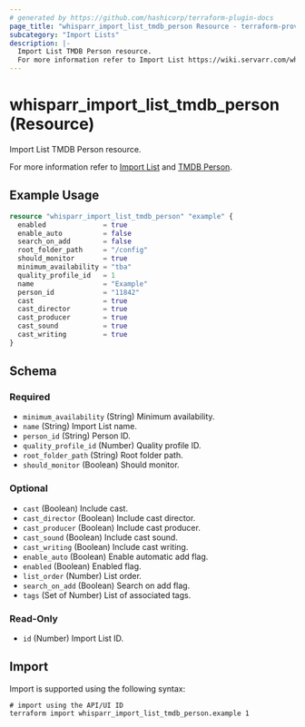 ```yaml
---
# generated by https://github.com/hashicorp/terraform-plugin-docs
page_title: "whisparr_import_list_tmdb_person Resource - terraform-provider-whisparr"
subcategory: "Import Lists"
description: |-
  Import List TMDB Person resource.
  For more information refer to Import List https://wiki.servarr.com/whisparr/settings#import-lists and TMDB Person https://wiki.servarr.com/whisparr/supported#tmdbpersonimport.
---
```


# whisparr_import_list_tmdb_person (Resource)

<!-- subcategory:Import Lists -->Import List TMDB Person resource.
For more information refer to [Import List](https://wiki.servarr.com/whisparr/settings#import-lists) and [TMDB Person](https://wiki.servarr.com/whisparr/supported#tmdbpersonimport).

## Example Usage

```terraform
resource "whisparr_import_list_tmdb_person" "example" {
  enabled              = true
  enable_auto          = false
  search_on_add        = false
  root_folder_path     = "/config"
  should_monitor       = true
  minimum_availability = "tba"
  quality_profile_id   = 1
  name                 = "Example"
  person_id            = "11842"
  cast                 = true
  cast_director        = true
  cast_producer        = true
  cast_sound           = true
  cast_writing         = true
}
```

<!-- schema generated by tfplugindocs -->
## Schema

### Required

- `minimum_availability` (String) Minimum availability.
- `name` (String) Import List name.
- `person_id` (String) Person ID.
- `quality_profile_id` (Number) Quality profile ID.
- `root_folder_path` (String) Root folder path.
- `should_monitor` (Boolean) Should monitor.

### Optional

- `cast` (Boolean) Include cast.
- `cast_director` (Boolean) Include cast director.
- `cast_producer` (Boolean) Include cast producer.
- `cast_sound` (Boolean) Include cast sound.
- `cast_writing` (Boolean) Include cast writing.
- `enable_auto` (Boolean) Enable automatic add flag.
- `enabled` (Boolean) Enabled flag.
- `list_order` (Number) List order.
- `search_on_add` (Boolean) Search on add flag.
- `tags` (Set of Number) List of associated tags.

### Read-Only

- `id` (Number) Import List ID.

## Import

Import is supported using the following syntax:

```shell
# import using the API/UI ID
terraform import whisparr_import_list_tmdb_person.example 1
```
